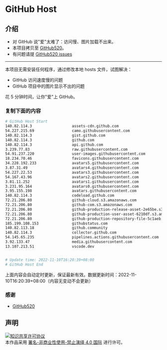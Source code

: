 # GitHub Host
## 介绍
- 对 GitHub 说"爱"太难了：访问慢、图片加载不出来。
- 本项目拷贝至 [GitHub520](https://github.com/521xueweihan/GitHub520)。
- 有问题请提 [GitHub520 issues](https://github.com/521xueweihan/GitHub520/issues/new)

---

本项目无需安装任何程序，通过修改本地 hosts 文件，试图解决：
- GitHub 访问速度慢的问题
- GitHub 项目中的图片显示不出的问题

花 5 分钟时间，让你"爱"上 GitHub。

### 复制下面的内容
```bash
# GitHub Host Start
140.82.114.3                  assets-cdn.github.com
54.227.215.69                 camo.githubusercontent.com
140.82.114.3                  gist.github.com
140.82.114.3                  github.com
140.82.114.3                  api.github.com
3.239.77.83                   raw.githubusercontent.com
54.91.237.220                 user-images.githubusercontent.com
18.234.70.46                  favicons.githubusercontent.com
34.228.192.233                avatars5.githubusercontent.com
3.87.31.49                    avatars4.githubusercontent.com
54.227.22.53                  avatars3.githubusercontent.com
54.167.43.96                  avatars2.githubusercontent.com
3.81.11.252                   avatars1.githubusercontent.com
3.231.95.164                  avatars0.githubusercontent.com
3.95.155.198                  avatars.githubusercontent.com
140.82.114.3                  codeload.github.com
72.21.206.80                  github-cloud.s3.amazonaws.com
72.21.206.80                  github-com.s3.amazonaws.com
72.21.206.80                  github-production-release-asset-2e65be.s3.amazonaws.com
72.21.206.80                  github-production-user-asset-6210df.s3.amazonaws.com
72.21.206.80                  github-production-repository-file-5c1aeb.s3.amazonaws.com
185.199.108.153               githubstatus.com
140.82.113.18                 github.community
140.82.114.3                  collector.github.com
54.145.65.235                 pipelines.actions.githubusercontent.com
3.92.133.47                   media.githubusercontent.com
13.107.213.51                 vscode.dev


# Update time: 2022-11-10T16:20:39+08:00
# GitHub Host End

```
上面内容会自动定时更新，保证最新有效。数据更新时间：2022-11-10T16:20:39+08:00（内容无变动不会更新）

### 感谢

- [GitHub520](https://github.com/521xueweihan/GitHub520)

## 声明
<a rel="license" href="https://creativecommons.org/licenses/by-nc-nd/4.0/deed.zh"><img alt="知识共享许可协议" style="border-width: 0" src="https://licensebuttons.net/l/by-nc-nd/4.0/88x31.png"></a><br>本作品采用 <a rel="license" href="https://creativecommons.org/licenses/by-nc-nd/4.0/deed.zh">署名-非商业性使用-禁止演绎 4.0 国际</a> 进行许可。